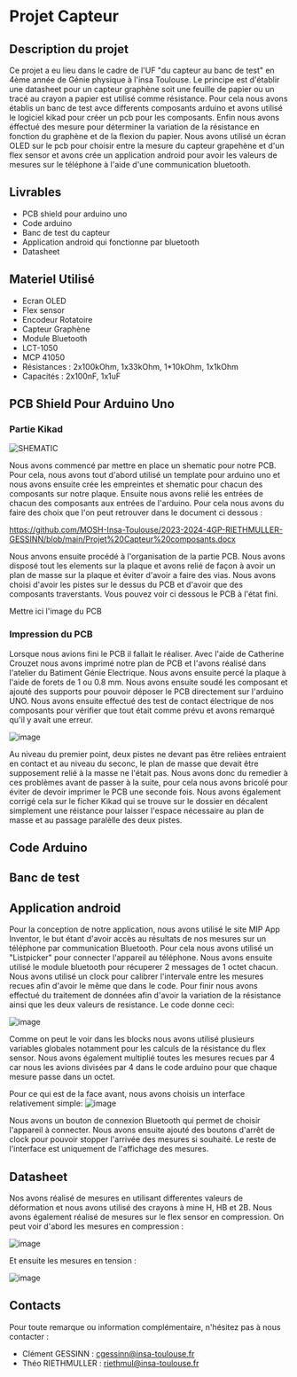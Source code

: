 # Projet Capteur

## Description du projet

Ce projet a eu lieu dans le cadre de l'UF "du capteur au banc de test" en 4ème année de Génie physique à l'insa Toulouse. Le principe est d'établir une datasheet pour un capteur graphène soit une feuille de papier ou un tracé au crayon a papier est utilisé comme résistance.
Pour cela nous avons établis un banc de test avce differents composants arduino et avons utilisé le logiciel kikad pour créer un pcb pour les composants. Enfin nous avons éffectué des mesure pour déterminer la variation de la résistance en fonction du graphène et de la flexion du papier.
Nous avons utilisé un écran OLED sur le pcb pour choisir entre la mesure du capteur grapehène et d'un flex sensor et avons crée un application android pour avoir les valeurs de mesures sur le téléphone à l'aide d'une communication bluetooth.

## Livrables

* PCB shield pour arduino uno
* Code arduino
* Banc de test du capteur
* Application android qui fonctionne par bluetooth
* Datasheet

## Materiel Utilisé

* Ecran OLED
* Flex sensor
* Encodeur Rotatoire
* Capteur Graphène
* Module Bluetooth
* LCT-1050
* MCP 41050
* Résistances : 2x100kOhm, 1x33kOhm, 1*10kOhm, 1x1kOhm
* Capacités : 2x100nF, 1x1uF

## PCB Shield Pour Arduino Uno
### Partie Kikad
![SHEMATIC](https://github.com/MOSH-Insa-Toulouse/2023-2024-4GP-RIETHMULLER-GESSINN/assets/160252962/51b6af84-ad8f-4ffb-87dc-6c732b9fce76)

Nous avons commencé par mettre en place un shematic pour notre PCB. Pour cela, nous avons tout d'abord utilisé un template pour arduino uno et nous avons ensuite crée les empreintes et shematic pour chacun des composants sur notre plaque. Ensuite nous avons relié les entrées de chacun des composants aux entrées de l'arduino. Pour cela nous avons du faire des choix que l'on peut retrouver dans le document ci dessous :

https://github.com/MOSH-Insa-Toulouse/2023-2024-4GP-RIETHMULLER-GESSINN/blob/main/Projet%20Capteur%20composants.docx

Nous anvons ensuite procédé à l'organisation de la partie PCB. Nous avons disposé tout les elements sur la plaque et avons relié de façon à avoir un plan de masse sur la plaque et éviter d'avoir a faire des vias. Nous avons choisi d'avoir les pistes sur le dessus du PCB et d'avoir que des composants traverstants. Vous pouvez voir ci dessous le PCB à l'état fini.

Mettre ici l'image du PCB

### Impression du PCB 

Lorsque nous avions fini le PCB il fallait le réaliser. Avec l'aide de Catherine Crouzet nous avons imprimé notre plan de PCB et l'avons réalisé dans l'atelier du Batiment Génie Electrique. Nous avons ensuite percé la plaque à l'aide de forets de 1 ou 0.8 mm. Nous avons ensuite soudé les composant et ajouté des supports pour pouvoir déposer le PCB directement sur l'arduino UNO. Nous avons ensuite effectué des test de contact électrique de nos composants pour vérifier que tout était comme prévu et avons remarqué qu'il y avait une erreur.

![image](https://github.com/MOSH-Insa-Toulouse/2023-2024-4GP-RIETHMULLER-GESSINN/assets/160252962/435726a2-56f5-4d1d-a915-e4f4c4ffa622)

Au niveau du premier point, deux pistes ne devant pas être relièes entraient en contact et au niveau du seconc, le plan de masse que devait être supposement relié à la masse ne l'était pas. Nous avons donc du remedier à ces problèmes avant de passer à la suite, pour cela nous avons bricolé pour éviter de devoir imprimer le PCB une seconde fois. Nous avons également corrigé cela sur le ficher Kikad qui se trouve sur le dossier en décalent simplement une réistance pour laisser l'espace nécessaire au plan de masse et au passage paralèlle des deux pistes.


## Code Arduino

## Banc de test

## Application android

Pour la conception de notre application, nous avons utilisé le site MIP App Inventor, le but étant d'avoir accès au résultats de nos mesures sur un téléphone par communication Bluetooth. Pour cela nous avons utilisé un "Listpicker" pour connecter l'appareil au téléphone.
Nous avons ensuite utilisé le module bluetooth pour récuperer 2 messages de 1 octet chacun. Nous avons utilisé un clock pour calibrer l'intervale entre les mesures recues afin d'avoir le même que dans le code. Pour finir nous avons effectué du traitement de données afin d'avoir la variation de la résistance ainsi que les deux valeurs de resistance. Le code donne ceci:

![image](https://github.com/MOSH-Insa-Toulouse/2023-2024-4GP-GESSINN-RIETHMULLER/assets/160252962/e92aab0a-cc5f-41dd-8db0-9391d15ec054)

Comme on peut le voir dans les blocks nous avons utilisé plusieurs variables globales notamment pour les calculs de la résistance du flex sensor. Nous avons également multiplié toutes les mesures recues par 4 car nous les avions divisées par 4 dans le code arduino pour que chaque mesure passe dans un octet. 

Pour ce qui est de la face avant, nous avons choisis un interface relativement simple: 
![image](https://github.com/MOSH-Insa-Toulouse/2023-2024-4GP-GESSINN-RIETHMULLER/assets/160252962/3ac279fe-c348-4145-982c-41d5a137efaf)

Nous avons un bouton de connexion Bluetooth qui permet de choisir l'appareil à connecter. Nous avons ensuite ajouté des boutons d'arrêt de clock pour pouvoir stopper l'arrivée des mesures si souhaité. Le reste de l'interface est uniquement de l'affichage des mesures.


## Datasheet
Nos avons réalisé de mesures en utilisant differentes valeurs de déformation et nous avons utilisé des crayons à mine H, HB et 2B.
Nous avons également réalisé de mesures sur le flex sensor en compression.
On peut voir d'abord les mesures en compression :


![image](https://github.com/MOSH-Insa-Toulouse/2023-2024-4GP-GESSINN-RIETHMULLER/assets/160252962/b655ce7f-498c-47d6-baa6-e522eab51e24)


Et ensuite les mesures en tension : 


![image](https://github.com/MOSH-Insa-Toulouse/2023-2024-4GP-GESSINN-RIETHMULLER/assets/160252962/999608c2-1882-419a-a763-580638636384)



## Contacts

Pour toute remarque ou information complémentaire, n'hésitez pas à nous contacter :
* Clément GESSINN : cgessinn@insa-toulouse.fr
* Théo RIETHMULLER : riethmul@insa-toulouse.fr
